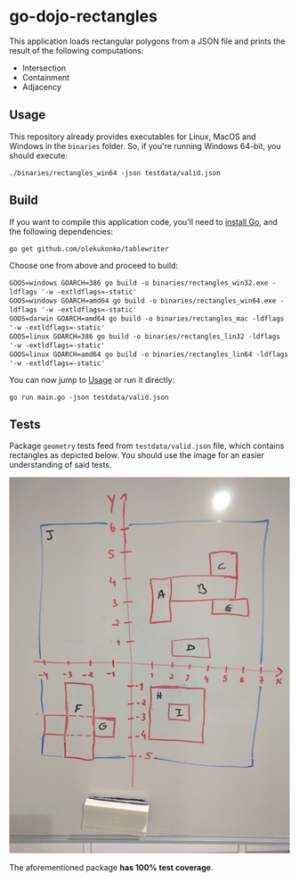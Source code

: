# go-dojo-rectangles

This application loads rectangular polygons from a JSON file and prints the result of the following computations:
* Intersection
* Containment
* Adjacency

## Usage

This repository already provides executables for Linux, MacOS and Windows in the `binaries` folder. So,
if you're running Windows 64-bit, you should execute:
```
./binaries/rectangles_win64 -json testdata/valid.json
```

## Build

If you want to compile this application code, you'll need to [install Go](https://golang.org/doc/install), and the following dependencies:
```
go get github.com/olekukonko/tablewriter
```

Choose one from above and proceed to build:
```
GOOS=windows GOARCH=386 go build -o binaries/rectangles_win32.exe -ldflags '-w -extldflags=-static'
GOOS=windows GOARCH=amd64 go build -o binaries/rectangles_win64.exe -ldflags '-w -extldflags=-static'
GOOS=darwin GOARCH=amd64 go build -o binaries/rectangles_mac -ldflags '-w -extldflags=-static'
GOOS=linux GOARCH=386 go build -o binaries/rectangles_lin32 -ldflags '-w -extldflags=-static'
GOOS=linux GOARCH=amd64 go build -o binaries/rectangles_lin64 -ldflags '-w -extldflags=-static'
```

You can now jump to [Usage](#usage) or run it directly:
```
go run main.go -json testdata/valid.json
```

## Tests

Package `geometry` tests feed from `testdata/valid.json` file, which contains rectangles as depicted below.
You should use the image for an easier understanding of said tests.

![alt Rectangles](rectangles.jpg)

The aforementioned package **has 100% test coverage**.

